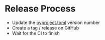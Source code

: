 # Release Process

* Update the [pyproject.toml](../pyproject.toml) version number
* Create a tag / release on GitHub
* Wait for the CI to finish
  